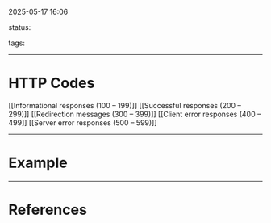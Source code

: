 2025-05-17 16:06

status:

tags:

---
# HTTP Codes
[[Informational responses (100 – 199)]]
[[Successful responses (200 – 299)]]
[[Redirection messages (300 – 399)]]
[[Client error responses (400 – 499]]
[[Server error responses (500 – 599)]]

---
# Example

---
# References
